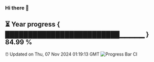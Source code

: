### Hi there 👋
⏳ Year progress { █████████████████████████▁▁▁▁▁ } 84.99 %
---
⏰ Updated on Thu, 07 Nov 2024 01:19:13 GMT
![Progress Bar CI](https://github.com/liununu/liununu/workflows/Progress%20Bar%20CI/badge.svg)
